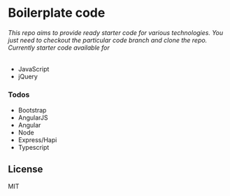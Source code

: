 # Boilerplate code

###### This repo aims to provide ready starter code for various technologies. You just need to checkout the particular code branch and clone the repo. Currently starter code available for 

  * JavaScript 
  * jQuery

### Todos

 - Bootstrap
 - AngularJS
 - Angular
 - Node
 - Express/Hapi
 - Typescript

License
----

MIT

